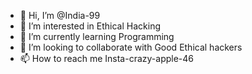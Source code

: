 - 👋 Hi, I’m @India-99
- 👀 I’m interested in Ethical Hacking 
- 🌱 I’m currently learning Programming 
- 💞️ I’m looking to collaborate with Good Ethical hackers
- 📫 How to reach me Insta-crazy-apple-46

<!---
India-99/India-99 is a ✨ special ✨ repository because its `README.md` (this file) appears on your GitHub profile.
You can click the Preview link to take a look at your changes.
--->
